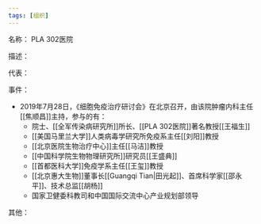 ```yaml
---
tags: [组织]
---
```


名称：
PLA 302医院

描述：

代表：

事件：
- 2019年7月28日，《细胞免疫治疗研讨会》在北京召开，由该院肿瘤内科主任[[焦顺昌]]主持，参与的有：
	- 院士、[[全军传染病研究所]]所长、[[PLA 302医院]]著名教授[[王福生]]
	- [[美国马里兰大学]]人类病毒学研究所免疫系主任[[刘阳]]教授
	- [[北京医院生物治疗中心]]主任[[马洁]]教授
	- [[中国科学院生物物理研究所]]研究员[[王盛典]]
	- [[首都医科大学]]免疫学系主任[[王玺]]教授
	- [[北京惠大生物]]董事长[[Guangqi Tian|田光起]]、首席科学家[[邵永平]]、技术总监[[胡杨]]
	- 国家卫健委科教司和中国国际交流中心产业规划部领导


其他：
